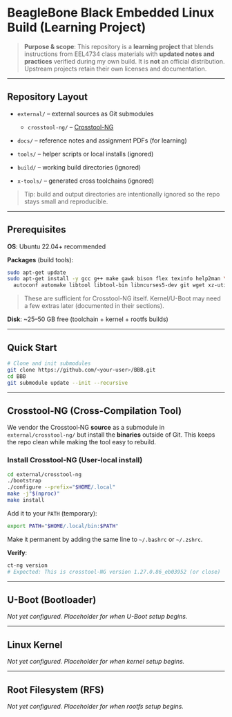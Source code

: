 # BeagleBone Black Embedded Linux Build (Learning Project)

> **Purpose & scope**: This repository is a **learning project** that blends instructions from EEL4734 class materials with **updated notes and practices** verified during my own build. It is **not** an official distribution. Upstream projects retain their own licenses and documentation.

---

## Repository Layout

* `external/` – external sources as Git submodules

  * `crosstool-ng/` – [Crosstool-NG](https://github.com/crosstool-ng/crosstool-ng)
* `docs/` – reference notes and assignment PDFs (for learning)
* `tools/` – helper scripts or local installs (ignored)
* `build/` – working build directories (ignored)
* `x-tools/` – generated cross toolchains (ignored)

> Tip: build and output directories are intentionally ignored so the repo stays small and reproducible.

---

## Prerequisites

**OS**: Ubuntu 22.04+ recommended

**Packages** (build tools):

```bash
sudo apt-get update
sudo apt-get install -y gcc g++ make gawk bison flex texinfo help2man \
  autoconf automake libtool libtool-bin libncurses5-dev git wget xz-utils
```

> These are sufficient for Crosstool-NG itself. Kernel/U-Boot may need a few extras later (documented in their sections).

**Disk**: \~25–50 GB free (toolchain + kernel + rootfs builds)

---

## Quick Start

```bash
# Clone and init submodules
git clone https://github.com/<your-user>/BBB.git
cd BBB
git submodule update --init --recursive
```

---

## Crosstool-NG (Cross-Compilation Tool)

We vendor the Crosstool‑NG **source** as a submodule in `external/crosstool-ng/` but install the **binaries** outside of Git. This keeps the repo clean while making the tool easy to rebuild.

### Install Crosstool‑NG (User‑local install)

```bash
cd external/crosstool-ng
./bootstrap
./configure --prefix="$HOME/.local"
make -j"$(nproc)"
make install
```

Add it to your `PATH` (temporary):

```bash
export PATH="$HOME/.local/bin:$PATH"
```

Make it permanent by adding the same line to `~/.bashrc` or `~/.zshrc`.

**Verify**:

```bash
ct-ng version
# Expected: This is crosstool-NG version 1.27.0.86_eb03952 (or close)
```

---

## U-Boot (Bootloader)

*Not yet configured. Placeholder for when U-Boot setup begins.*

---

## Linux Kernel

*Not yet configured. Placeholder for when kernel setup begins.*

---

## Root Filesystem (RFS)

*Not yet configured. Placeholder for when rootfs setup begins.*
